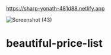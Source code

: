 https://sharp-yonath-481d88.netlify.app

![Screenshot (43)](https://user-images.githubusercontent.com/73333232/137841449-8a44884c-47b2-41fa-b1b6-40911814280f.png)
# beautiful-price-list
